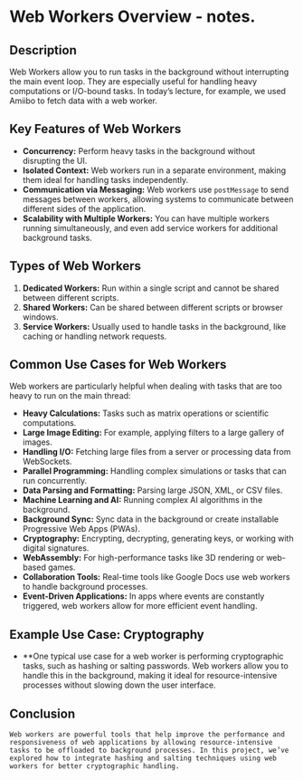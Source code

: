 # Web Workers Overview - notes.


## Description
Web Workers allow you to run tasks in the background without interrupting the main event loop. They are especially useful for handling heavy computations or I/O-bound tasks. In today’s lecture, for example, we used Amiibo to fetch data with a web worker.


## Key Features of Web Workers
- **Concurrency:** Perform heavy tasks in the background without disrupting the UI.
- **Isolated Context:** Web workers run in a separate environment, making them ideal for handling tasks independently.
- **Communication via Messaging:** Web workers use `postMessage` to send messages between workers, allowing systems to communicate between different sides of the application.
- **Scalability with Multiple Workers:** You can have multiple workers running simultaneously, and even add service workers for additional background tasks.

## Types of Web Workers
1. **Dedicated Workers:** Run within a single script and cannot be shared between different scripts.
2. **Shared Workers:** Can be shared between different scripts or browser windows.
3. **Service Workers:** Usually used to handle tasks in the background, like caching or handling network requests.


## Common Use Cases for Web Workers

Web workers are particularly helpful when dealing with tasks that are too heavy to run on the main thread:

- **Heavy Calculations:** Tasks such as matrix operations or scientific computations.
- **Large Image Editing:** For example, applying filters to a large gallery of images.
- **Handling I/O:** Fetching large files from a server or processing data from WebSockets.
- **Parallel Programming:** Handling complex simulations or tasks that can run concurrently.
- **Data Parsing and Formatting:** Parsing large JSON, XML, or CSV files.
- **Machine Learning and AI:** Running complex AI algorithms in the background.
- **Background Sync:** Sync data in the background or create installable Progressive Web Apps (PWAs).
- **Cryptography:** Encrypting, decrypting, generating keys, or working with digital signatures.
- **WebAssembly:** For high-performance tasks like 3D rendering or web-based games.
- **Collaboration Tools:** Real-time tools like Google Docs use web workers to handle background processes.
- **Event-Driven Applications:** In apps where events are constantly triggered, web workers allow for more efficient event handling.

## Example Use Case: Cryptography
- **One typical use case for a web worker is performing cryptographic tasks, such as hashing or salting passwords. Web workers allow you to handle this in the background, making it ideal for resource-intensive processes without slowing down the user interface.

## Conclusion
    Web workers are powerful tools that help improve the performance and responsiveness of web applications by allowing resource-intensive tasks to be offloaded to background processes. In this project, we’ve explored how to integrate hashing and salting techniques using web workers for better cryptographic handling.

